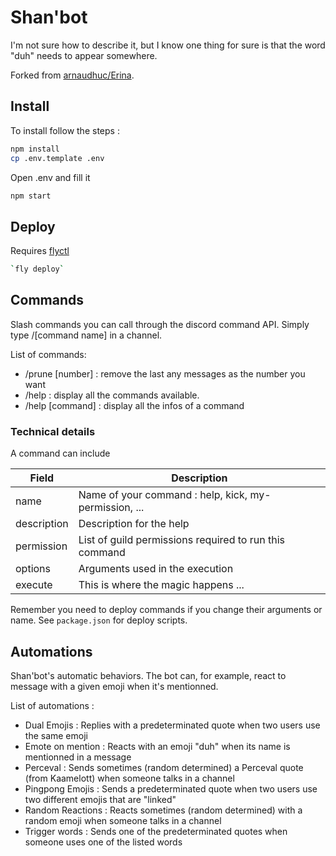 # Shan'bot

I'm not sure how to describe it, but I know one thing for sure is that the word "duh" needs to appear somewhere.

Forked from [arnaudhuc/Erina](https://github.com/arnaudhuc/Erina).

## Install

To install follow the steps :

```bash
npm install
cp .env.template .env
```

Open .env and fill it

```bash
npm start
```

## Deploy

Requires [flyctl](https://fly.io/docs/hands-on/install-flyctl/)

```bash
`fly deploy`
```

## Commands

Slash commands you can call through the discord command API. Simply type /[command name] in a channel.

List of commands:

- /prune [number] : remove the last any messages as the number you want
- /help : display all the commands available.
- /help [command] : display all the infos of a command

### Technical details

A command can include

| Field       | Description                                            |
| ----------- | ------------------------------------------------------ |
| name        | Name of your command : help, kick, my-permission, ...  |
| description | Description for the help                               |
| permission  | List of guild permissions required to run this command |
| options     | Arguments used in the execution                        |
| execute     | This is where the magic happens ...                    |

Remember you need to deploy commands if you change their arguments or name. See `package.json` for deploy scripts.

## Automations

Shan'bot's automatic behaviors. The bot can, for example, react to message with a given emoji when it's mentionned.

List of automations :

- Dual Emojis : Replies with a predeterminated quote when two users use the same emoji
- Emote on mention : Reacts with an emoji "duh" when its name is mentionned in a message
- Perceval : Sends sometimes (random determined) a Perceval quote (from Kaamelott) when someone talks in a channel
- Pingpong Emojis : Sends a predeterminated quote when two users use two different emojis that are "linked"
- Random Reactions : Reacts sometimes (random determined) with a random emoji when someone talks in a channel
- Trigger words : Sends one of the predeterminated quotes when someone uses one of the listed words
